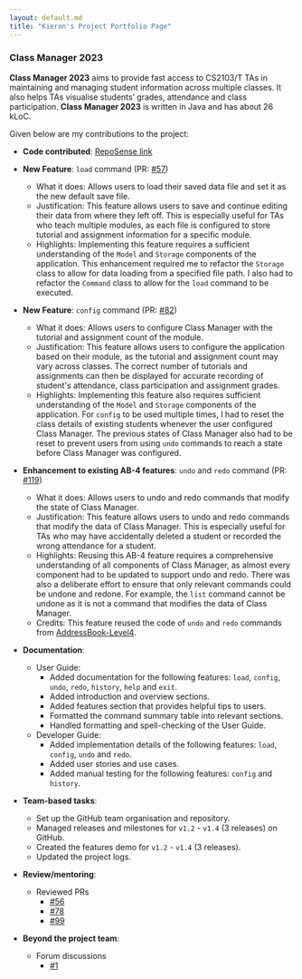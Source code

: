 ```yaml
---
layout: default.md
title: "Kieron's Project Portfolio Page"
---
```


### Class Manager 2023

**Class Manager 2023** aims to provide fast access to CS2103/T TAs in maintaining and managing student information across multiple classes. It also helps TAs visualise students’ grades, attendance and class participation. **Class Manager 2023** is written in Java and has about 26 kLoC.

Given below are my contributions to the project:

* **Code contributed**: [RepoSense link](https://nus-cs2103-ay2324s1.github.io/tp-dashboard/?search=cikguseven&breakdown=true)

* **New Feature**: `load` command (PR: [#57](https://github.com/AY2324S1-CS2103T-T11-1/tp/pull/57))
  * What it does: Allows users to load their saved data file and set it as the new default save file.
  * Justification: This feature allows users to save and continue editing their data from where they left off. This is especially useful for TAs who teach multiple modules, as each file is configured to store tutorial and assignment information for a specific module.
  * Highlights: Implementing this feature requires a sufficient understanding of the `Model` and `Storage` components of the application. This enhancement required me to refactor the `Storage` class to allow for data loading from a specified file path. I also had to refactor the `Command` class to allow for the `load` command to be executed.

* **New Feature**: `config` command (PR: [#82](https://github.com/AY2324S1-CS2103T-T11-1/tp/pull/82))
  * What it does: Allows users to configure Class Manager with the tutorial and assignment count of the module.
  * Justification: This feature allows users to configure the application based on their module, as the tutorial and assignment count may vary across classes. The correct number of tutorials and assignments can then be displayed for accurate recording of student's attendance, class participation and assignment grades.
  * Highlights: Implementing this feature also requires sufficient understanding of the `Model` and `Storage` components of the application. For `config` to be used multiple times, I had to reset the class details of existing students whenever the user configured Class Manager. The previous states of Class Manager also had to be reset to prevent users from using `undo` commands to reach a state before Class Manager was configured.

* **Enhancement to existing AB-4 features**: `undo` and `redo` command (PR: [#119](https://github.com/AY2324S1-CS2103T-T11-1/tp/pull/119))
  * What it does: Allows users to undo and redo commands that modify the state of Class Manager.
  * Justification: This feature allows users to undo and redo commands that modify the data of Class Manager. This is especially useful for TAs who may have accidentally deleted a student or recorded the wrong attendance for a student.
  * Highlights: Reusing this AB-4 feature requires a comprehensive understanding of all components of Class Manager, as almost every component had to be updated to support undo and redo. There was also a deliberate effort to ensure that only relevant commands could be undone and redone. For example, the `list` command cannot be undone as it is not a command that modifies the data of Class Manager.
  * Credits: This feature reused the code of `undo` and `redo` commands from [AddressBook-Level4](https://github.com/se-edu/addressbook-level4).

* **Documentation**:
    * User Guide:
      * Added documentation for the following features: `load`, `config`, `undo`, `redo`, `history`, `help` and `exit`.
      * Added introduction and overview sections.
      * Added features section that provides helpful tips to users.
      * Formatted the command summary table into relevant sections.
      * Handled formatting and spell-checking of the User Guide.
    * Developer Guide:
      * Added implementation details of the following features: `load`, `config`, `undo` and `redo`.
      * Added user stories and use cases.
      * Added manual testing for the following features: `config` and `history`.

* **Team-based tasks**:
  * Set up the GitHub team organisation and repository.
  * Managed releases and milestones for `v1.2` - `v1.4` (3 releases) on GitHub.
  * Created the features demo for `v1.2` - `v1.4` (3 releases).
  * Updated the project logs.

* **Review/mentoring**:
  * Reviewed PRs
    * [#56](https://github.com/AY2324S1-CS2103T-T11-1/tp/pull/56#discussion_r1359157372)
    * [#78](https://github.com/AY2324S1-CS2103T-T11-1/tp/pull/78#discussion_r1363703267)
    * [#99](https://github.com/AY2324S1-CS2103T-T11-1/tp/pull/99#discussion_r1371868108)

* **Beyond the project team**:
  * Forum discussions
    * [#1](https://github.com/nus-cs2103-AY2324S1/forum/issues/54)
